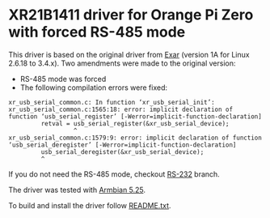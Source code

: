 # XR21B1411 driver for Orange Pi Zero with forced RS-485 mode

This driver is based on the original driver from [Exar](https://www.exar.com/content/document.ashx?id=21652) (version 1A for Linux 2.6.18 to 3.4.x). Two amendments were made to the original version:
* RS-485 mode was forced
* The following compilation errors were fixed:
```
xr_usb_serial_common.c: In function ‘xr_usb_serial_init’:
xr_usb_serial_common.c:1565:18: error: implicit declaration of function ‘usb_serial_register’ [-Werror=implicit-function-declaration]
         retval = usb_serial_register(&xr_usb_serial_device);
                  ^
xr_usb_serial_common.c:1579:9: error: implicit declaration of function ‘usb_serial_deregister’ [-Werror=implicit-function-declaration]
         usb_serial_deregister(&xr_usb_serial_device);
         ^
```

If you do not need the RS-485 mode, checkout [RS-232](https://github.com/Goshik92/XR21B1411-RS-485-driver/tree/rs-232) branch.

The driver was tested with [Armbian 5.25](https://dl.armbian.com/orangepizero/archive/).

To build and install the driver follow [README.txt](README.txt).
